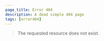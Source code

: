 ```yaml
---
page_title: Error 404
description: A dead simple 404 page
tags: [error404]
---
```


> The requested resource does not exist.

